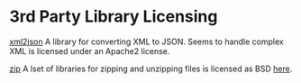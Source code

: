 3rd Party Library Licensing 
===========================


[xml2json](https://code.google.com/p/x2js/) A library for converting XML to JSON. Seems to handle complex XML is licensed under an Apache2 license.

[zip](http://gildas-lormeau.github.io/zip.js/) A lset of libraries for zipping and unzipping files is licensed as BSD [here](https://github.com/gildas-lormeau/zip.js).